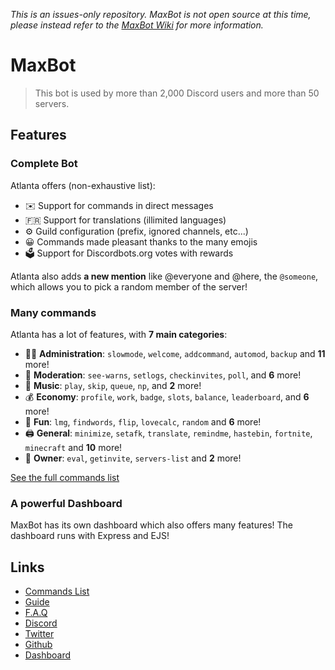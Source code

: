 *This is an issues-only repository. MaxBot is not open source at this time, please instead refer to the [MaxBot Wiki](https://github.com/Hamziee/MaxBot/wiki) for more information.*



# MaxBot

> This bot is used by more than 2,000 Discord users and more than 50 servers.

## Features

### Complete Bot

Atlanta offers (non-exhaustive list):
*   ✉️ Support for commands in direct messages
*   🇫🇷 Support for translations (illimited languages)
*   ⚙️ Guild configuration (prefix, ignored channels, etc...)
*   😀 Commands made pleasant thanks to the many emojis
*   🗳️ Support for Discordbots.org votes with rewards

Atlanta also adds **a new mention** like @everyone and @here, the `@someone`, which allows you to pick a random member of the server!

### Many commands

Atlanta has a lot of features, with **7 main categories**:

*   👩‍💼 **Administration**: `slowmode`, `welcome`, `addcommand`, `automod`, `backup` and **11** more! 
*   🚓 **Moderation**: `see-warns`, `setlogs`, `checkinvites`, `poll`, and **6** more! 
*   🎵 **Music**: `play`, `skip`, `queue`, `np`, and **2** more! 
*   💰 **Economy**: `profile`, `work`, `badge`, `slots`, `balance`, `leaderboard`, and **6** more! 
*   👻 **Fun**: `lmg`, `findwords`, `flip`, `lovecalc`, `random` and **6** more! 
*   🖨️ **General**: `minimize`, `setafk`, `translate`, `remindme`, `hastebin`, `fortnite`, `minecraft` and **10** more! 
*   👑 **Owner**: `eval`, `getinvite`, `servers-list` and **2** more!

[See the full commands list](https://github.com/Hamziee/MaxBot/wiki)

### A powerful Dashboard

MaxBot has its own dashboard which also offers many features! The dashboard runs with Express and EJS!

## Links

*   [Commands List](https://github.com/Hamziee/MaxBot/wiki/)
*   [Guide](https://github.com/Hamziee/MaxBot/wiki/)
*   [F.A.Q](https://github.com/Hamziee/MaxBot/wiki/)
*   [Discord](https://discord.gg/XzeFnktTdK)
*   [Twitter](https://twitter.com/HamzieRl)
*   [Github](https://github.com/Hamziee/MaxBot/)
*   [Dashboard](https://www.maxbot.ga/)

